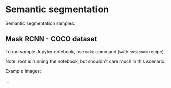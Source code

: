 # Semantic segmentation

Semantic segmentation samples.

## Mask RCNN - COCO dataset

To run sample Jupyter notebook, use `make` command (with `notebook` recipe).

Note: root is running the notebook, but shouldn't care much in this scenario.

Example images:

...
